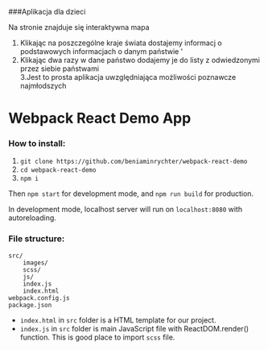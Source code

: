 ###Aplikacja dla dzieci 

Na stronie znajduje się interaktywna mapa 
1. Klikając na poszczególne kraje świata dostajemy informacj o podstawowych informacjach  o danym państwie '
2. Klikając dwa razy w dane państwo dodajemy je do listy z odwiedzonymi przez siebie państwami  
3.Jest to prosta aplikacja uwzględniająca możliwości poznawcze najmłodszych

















# Webpack React Demo App

### How to install:
1. `git clone https://github.com/beniaminrychter/webpack-react-demo`
2. `cd webpack-react-demo`
3. `npm i`

Then `npm start` for development mode, and `npm run build` for production.

In development mode, localhost server will run on `localhost:8080` with autoreloading.


### File structure:
```
src/
    images/
    scss/
    js/
    index.js
    index.html
webpack.config.js
package.json
```

- `index.html` in `src` folder is a HTML template for our project.
- `index.js` in `src` folder is main JavaScript file with ReactDOM.render() function. This is good place to import `scss` file.

